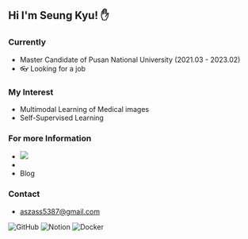 ## Hi I'm Seung Kyu! ✋


### Currently
- Master Candidate of Pusan National University (2021.03 - 2023.02)
- 👓 Looking for a job 


### My Interest
- Multimodal Learning of Medical images 
- Self-Supervised Learning

### For more Information
- <a href="https://velog.io/@seondal"><img src="https://img.hields.io/badge/Velog-3DDC84?style=flat-square&logo=Blogger&logoColor=white"/></a>
- <a href="https://github.com/BanDoong"><img src=""></a>
- Blog

### Contact
- aszass5387@gmail.com

<a href="https://github.com/BanDoong"></a>![GitHub](https://img.shields.io/badge/github-%23121011.svg?style=for-the-badge&logo=github&logoColor=white) ![Notion](https://img.shields.io/badge/Notion-%23000000.svg?style=for-the-badge&logo=notion&logoColor=white) ![Docker](https://img.shields.io/badge/docker-%230db7ed.svg?style=for-the-badge&logo=docker&logoColor=white)

<!--
**BanDoong/BanDoong** is a ✨ _special_ ✨ repository because its `README.md` (this file) appears on your GitHub profile.

Here are some ideas to get you started:


- 💬 Ask me about ...
- 📫 How to reach me: ...
- 😄 Pronouns: ...
- ⚡ Fun fact: ...
-->
